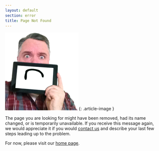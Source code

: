 ```yaml
---
layout: default
section: error
title: Page Not Found
---
```


![Michael 'Spell' Spellacy, TMP's Director of Accessibility and Chief Smart Aleck](/assets/img/spell-page-error.png){: .article-image }
 
<p>The page you are looking for might have been removed, had its name changed, or is temporarily unavailable. If you receive this message again, we would appreciate it if you would <a href="http://www.tmp.com/connect/">contact us</a> and describe your last few steps leading up to the problem.</p>
 
<p>For now, please visit our <a href="/">home page</a>.</p>
